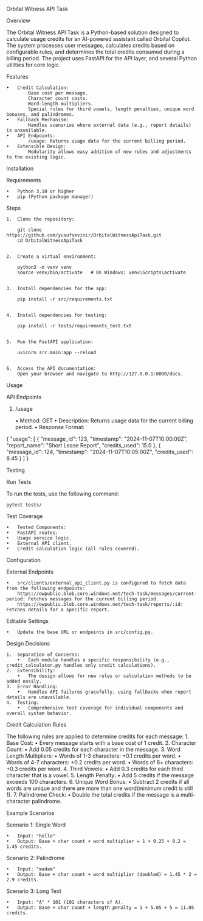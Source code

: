Orbital Witness API Task

Overview

The Orbital Witness API Task is a Python-based solution designed to calculate usage credits for an AI-powered assistant called Orbital Copilot. The system processes user messages, calculates credits based on configurable rules, and determines the total credits consumed during a billing period. The project uses FastAPI for the API layer, and several Python utilities for core logic.

Features

	•	Credit Calculation:
		    Base cost per message.
		    Character count costs.
		    Word-length multipliers.
	    	Special rules for third vowels, length penalties, unique word bonuses, and palindromes.
	•	Fallback Mechanism:
		    Handles scenarios where external data (e.g., report details) is unavailable.
	•	API Endpoints:
	    	/usage: Returns usage data for the current billing period.
	•	Extensible Design:
	        Modularity allows easy addition of new rules and adjustments to the existing logic.

Installation

Requirements

	•	Python 3.10 or higher
	•	pip (Python package manager)

Steps

	1.	Clone the repository:

        git clone https://github.com/yusufsevinir/OrbitalWitnessApiTask.git
        cd OrbitalWitnessApiTask


	2.	Create a virtual environment:

        python3 -m venv venv
        source venv/bin/activate   # On Windows: venv\Scripts\activate


	3.	Install dependencies for the app:

        pip install -r src/requirements.txt


	4.	Install dependencies for testing:

        pip install -r tests/requirements_test.txt


	5.	Run the FastAPI application:

        uvicorn src.main:app --reload


	6.	Access the API documentation:
		Open your browser and navigate to http://127.0.0.1:8000/docs.

Usage

API Endpoints

1. /usage

	•	Method: GET
	•	Description: Returns usage data for the current billing period.
	•	Response Format:

{
  "usage": [
    {
      "message_id": 123,
      "timestamp": "2024-11-07T10:00:00Z",
      "report_name": "Short Lease Report",
      "credits_used": 15.0
    },
    {
      "message_id": 124,
      "timestamp": "2024-11-07T10:05:00Z",
      "credits_used": 8.45
    }
  ]
}

Testing

Run Tests

To run the tests, use the following command:

    pytest tests/

Test Coverage

	•	Tested Components:
	•	FastAPI routes.
	•	Usage service logic.
	•	External API client.
	•	Credit calculation logic (all rules covered).

Configuration

External Endpoints

	•	src/clients/external_api_client.py is configured to fetch data from the following endpoints:
	    https://owpublic.blob.core.windows.net/tech-task/messages/current-period: Fetches messages for the current billing period.
	    https://owpublic.blob.core.windows.net/tech-task/reports/:id: Fetches details for a specific report.

Editable Settings

	•	Update the base URL or endpoints in src/config.py.

Design Decisions

	1.	Separation of Concerns:
	    •	Each module handles a specific responsibility (e.g., credit_calculator.py handles only credit calculations).
	2.	Extensibility:
	    •	The design allows for new rules or calculation methods to be added easily.
	3.	Error Handling:
	    •	Handles API failures gracefully, using fallbacks when report details are unavailable.
	4.	Testing:
	    •	Comprehensive test coverage for individual components and overall system behavior.

Credit Calculation Rules

The following rules are applied to determine credits for each message:
	1.	Base Cost:
	    •	Every message starts with a base cost of 1 credit.
	2.	Character Count:
	    •	Add 0.05 credits for each character in the message.
	3.	Word Length Multipliers:
	    •	Words of 1-3 characters: +0.1 credits per word.
	    •	Words of 4-7 characters: +0.2 credits per word.
	    •	Words of 8+ characters: +0.3 credits per word.
	4.	Third Vowels:
	    •	Add 0.3 credits for each third character that is a vowel.
	5.	Length Penalty:
	    •	Add 5 credits if the message exceeds 100 characters.
	6.	Unique Word Bonus:
	    •	Subtract 2 credits if all words are unique and there are more than one word(minimum credit is still 1).
	7.	Palindrome Check:
	    •	Double the total credits if the message is a multi-character palindrome.

Example Scenarios

Scenario 1: Single Word

	•	Input: "hello"
	•	Output: Base + char count + word multiplier = 1 + 0.25 + 0.2 = 1.45 credits.

Scenario 2: Palindrome

	•	Input: "madam"
	•	Output: Base + char count + word multiplier (doubled) = 1.45 * 2 = 2.9 credits.

Scenario 3: Long Text

	•	Input: "A" * 101 (101 characters of A).
	•	Output: Base + char count + length penalty = 1 + 5.05 + 5 = 11.05 credits.

